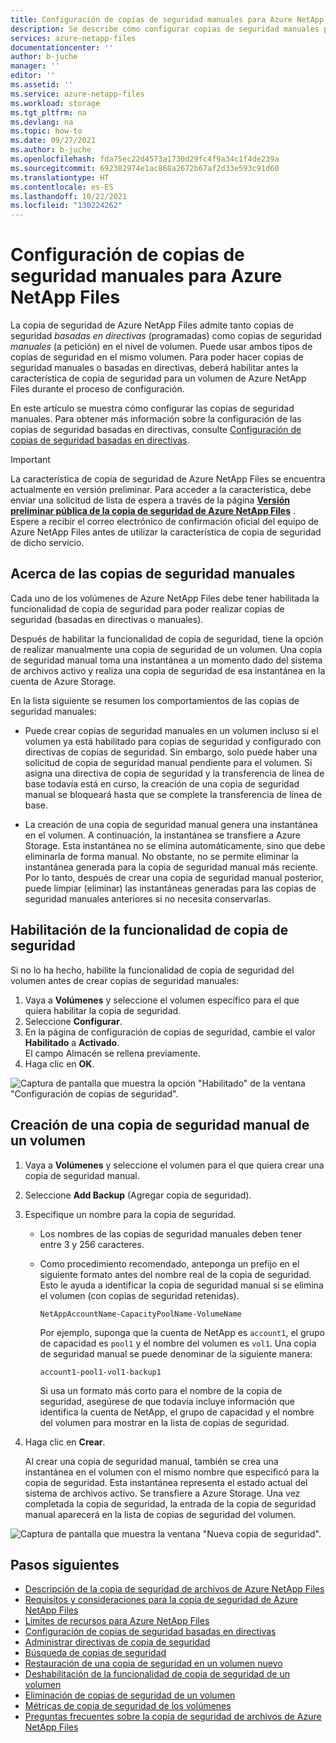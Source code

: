 ```yaml
---
title: Configuración de copias de seguridad manuales para Azure NetApp Files | Microsoft Docs
description: Se describe cómo configurar copias de seguridad manuales para volúmenes de Azure NetApp Files.
services: azure-netapp-files
documentationcenter: ''
author: b-juche
manager: ''
editor: ''
ms.assetid: ''
ms.service: azure-netapp-files
ms.workload: storage
ms.tgt_pltfrm: na
ms.devlang: na
ms.topic: how-to
ms.date: 09/27/2021
ms.author: b-juche
ms.openlocfilehash: fda75ec22d4573a1730d29fc4f9a34c1f4de239a
ms.sourcegitcommit: 692382974e1ac868a2672b67af2d33e593c91d60
ms.translationtype: HT
ms.contentlocale: es-ES
ms.lasthandoff: 10/22/2021
ms.locfileid: "130224262"
---
```

# <a name="configure-manual-backups-for-azure-netapp-files"></a>Configuración de copias de seguridad manuales para Azure NetApp Files 

La copia de seguridad de Azure NetApp Files admite tanto copias de seguridad *basadas en directivas* (programadas) como copias de seguridad *manuales* (a petición) en el nivel de volumen. Puede usar ambos tipos de copias de seguridad en el mismo volumen. Para poder hacer copias de seguridad manuales o basadas en directivas, deberá habilitar antes la característica de copia de seguridad para un volumen de Azure NetApp Files durante el proceso de configuración. 

En este artículo se muestra cómo configurar las copias de seguridad manuales. Para obtener más información sobre la configuración de las copias de seguridad basadas en directivas, consulte [Configuración de copias de seguridad basadas en directivas](backup-configure-policy-based.md).  

> [!IMPORTANT]
> La característica de copia de seguridad de Azure NetApp Files se encuentra actualmente en versión preliminar. Para acceder a la característica, debe enviar una solicitud de lista de espera a través de la página **[Versión preliminar pública de la copia de seguridad de Azure NetApp Files](https://aka.ms/anfbackuppreviewsignup)** . Espere a recibir el correo electrónico de confirmación oficial del equipo de Azure NetApp Files antes de utilizar la característica de copia de seguridad de dicho servicio.

## <a name="about-manual-backups"></a>Acerca de las copias de seguridad manuales  

Cada uno de los volúmenes de Azure NetApp Files debe tener habilitada la funcionalidad de copia de seguridad para poder realizar copias de seguridad (basadas en directivas o manuales).   

Después de habilitar la funcionalidad de copia de seguridad, tiene la opción de realizar manualmente una copia de seguridad de un volumen. Una copia de seguridad manual toma una instantánea a un momento dado del sistema de archivos activo y realiza una copia de seguridad de esa instantánea en la cuenta de Azure Storage.

En la lista siguiente se resumen los comportamientos de las copias de seguridad manuales:  

* Puede crear copias de seguridad manuales en un volumen incluso si el volumen ya está habilitado para copias de seguridad y configurado con directivas de copias de seguridad.  Sin embargo, solo puede haber una solicitud de copia de seguridad manual pendiente para el volumen. Si asigna una directiva de copia de seguridad y la transferencia de línea de base todavía está en curso, la creación de una copia de seguridad manual se bloqueará hasta que se complete la transferencia de línea de base.

* La creación de una copia de seguridad manual genera una instantánea en el volumen. A continuación, la instantánea se transfiere a Azure Storage. Esta instantánea no se elimina automáticamente, sino que debe eliminarla de forma manual.  No obstante, no se permite eliminar la instantánea generada para la copia de seguridad manual más reciente.  Por lo tanto, después de crear una copia de seguridad manual posterior, puede limpiar (eliminar) las instantáneas generadas para las copias de seguridad manuales anteriores si no necesita conservarlas. 

## <a name="enable-backup-functionality"></a>Habilitación de la funcionalidad de copia de seguridad

Si no lo ha hecho, habilite la funcionalidad de copia de seguridad del volumen antes de crear copias de seguridad manuales: 

1. Vaya a **Volúmenes** y seleccione el volumen específico para el que quiera habilitar la copia de seguridad.
2. Seleccione **Configurar**.
3. En la página de configuración de copias de seguridad, cambie el valor **Habilitado** a **Activado**.   
    El campo Almacén se rellena previamente. 
4. Haga clic en **OK**.   

![Captura de pantalla que muestra la opción "Habilitado" de la ventana "Configuración de copias de seguridad".](../media/azure-netapp-files/backup-configure-enabled.png)

## <a name="create-a-manual-backup-for-a-volume"></a>Creación de una copia de seguridad manual de un volumen

1. Vaya a **Volúmenes** y seleccione el volumen para el que quiera crear una copia de seguridad manual.
2. Seleccione **Add Backup** (Agregar copia de seguridad).
3. Especifique un nombre para la copia de seguridad.   

    * Los nombres de las copias de seguridad manuales deben tener entre 3 y 256 caracteres.   

    * Como procedimiento recomendado, anteponga un prefijo en el siguiente formato antes del nombre real de la copia de seguridad. Esto le ayuda a identificar la copia de seguridad manual si se elimina el volumen (con copias de seguridad retenidas).   

        `NetAppAccountName-CapacityPoolName-VolumeName`   

        Por ejemplo, suponga que la cuenta de NetApp es `account1`, el grupo de capacidad es `pool1` y el nombre del volumen es `vol1`. Una copia de seguridad manual se puede denominar de la siguiente manera:    

        `account1-pool1-vol1-backup1`   

        Si usa un formato más corto para el nombre de la copia de seguridad, asegúrese de que todavía incluye información que identifica la cuenta de NetApp, el grupo de capacidad y el nombre del volumen para mostrar en la lista de copias de seguridad.

4. Haga clic en **Crear**. 

    Al crear una copia de seguridad manual, también se crea una instantánea en el volumen con el mismo nombre que especificó para la copia de seguridad. Esta instantánea representa el estado actual del sistema de archivos activo. Se transfiere a Azure Storage. Una vez completada la copia de seguridad, la entrada de la copia de seguridad manual aparecerá en la lista de copias de seguridad del volumen.

![Captura de pantalla que muestra la ventana "Nueva copia de seguridad".](../media/azure-netapp-files/backup-new.png)


## <a name="next-steps"></a>Pasos siguientes  

* [Descripción de la copia de seguridad de archivos de Azure NetApp Files](backup-introduction.md)
* [Requisitos y consideraciones para la copia de seguridad de Azure NetApp Files](backup-requirements-considerations.md)
* [Límites de recursos para Azure NetApp Files](azure-netapp-files-resource-limits.md)
* [Configuración de copias de seguridad basadas en directivas](backup-configure-policy-based.md)
* [Administrar directivas de copia de seguridad](backup-manage-policies.md)
* [Búsqueda de copias de seguridad](backup-search.md)
* [Restauración de una copia de seguridad en un volumen nuevo](backup-restore-new-volume.md)
* [Deshabilitación de la funcionalidad de copia de seguridad de un volumen](backup-disable.md)
* [Eliminación de copias de seguridad de un volumen](backup-delete.md)
* [Métricas de copia de seguridad de los volúmenes](azure-netapp-files-metrics.md#volume-backup-metrics)
* [Preguntas frecuentes sobre la copia de seguridad de archivos de Azure NetApp Files](faq-backup.md)


